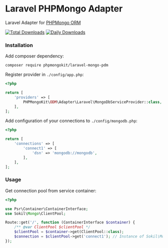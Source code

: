 Laravel PHPMongo Adapter
========================

Laravel Adapter for [PHPMongo ORM](https://github.com/sokil/php-mongo)

[![Total Downloads](http://img.shields.io/packagist/dt/phpmongokit/laravel-mongo-odm.svg)](https://packagist.org/packages/phpmongokit/laravel-mongo-odm)
[![Daily Downloads](https://poser.pugx.org/phpmongokit/yii2-mongo-odm/d/daily)](https://packagist.org/packages/phpmongokit/laravel-mongo-odm/stats)

### Installation

Add composer dependency:
```
composer require phpmongokit/laravel-mongo-pdm
```

Register provider in `./config/app.php`:

```php
<?php

return [
    'providers' => [
        PHPMongoKit\ODM\Adapter\Laravel\MongoDbServiceProvider::class,
    ],
];
```

Add configuration of your connections to `./config/mongodb.php`:
```php
<?php

return [
    'connections' => [
        'connect1' => [
            'dsn' => 'mongodb://mongodb',
        ],
    ],
];
```

### Usage

Get connection pool from service container:

```php
<?php

use Psr\Container\ContainerInterface;
use Sokil\Mongo\ClientPool;

Route::get('/', function (ContainerInterface $container) {
    /** @var ClientPool $clientPool */
    $clientPool = $container->get(ClientPool::class);
    $connection = $clientPool->get('connect1'); // Instance of Sokil\Mongo\Client
});
```

